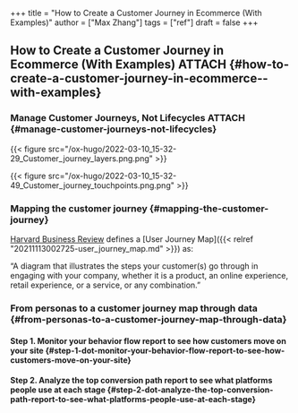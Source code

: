 +++
title = "How to Create a Customer Journey in Ecommerce (With Examples)"
author = ["Max Zhang"]
tags = ["ref"]
draft = false
+++

## How to Create a Customer Journey in Ecommerce (With Examples) <span class="tag"><span class="ATTACH">ATTACH</span></span> {#how-to-create-a-customer-journey-in-ecommerce--with-examples}


### Manage Customer Journeys, Not Lifecycles <span class="tag"><span class="ATTACH">ATTACH</span></span> {#manage-customer-journeys-not-lifecycles}

{{< figure src="/ox-hugo/2022-03-10_15-32-29_Customer_journey_layers.png.png" >}}

{{< figure src="/ox-hugo/2022-03-10_15-32-49_Customer_journey_touchpoints.png.png" >}}


### Mapping the customer journey {#mapping-the-customer-journey}

[Harvard Business Review](https://hbr.org/2010/11/using-customer-journey-maps-to/) defines a [User Journey Map]({{< relref "20211113002725-user_journey_map.md" >}}) as:

“A diagram that illustrates the steps your customer(s) go through in engaging
with your company, whether it is a product, an online experience, retail
experience, or a service, or any combination.”


### From personas to a customer journey map through data {#from-personas-to-a-customer-journey-map-through-data}


#### Step 1. Monitor your behavior flow report to see how customers move on your site {#step-1-dot-monitor-your-behavior-flow-report-to-see-how-customers-move-on-your-site}


#### Step 2. Analyze the top conversion path report to see what platforms people use at each stage {#step-2-dot-analyze-the-top-conversion-path-report-to-see-what-platforms-people-use-at-each-stage}
